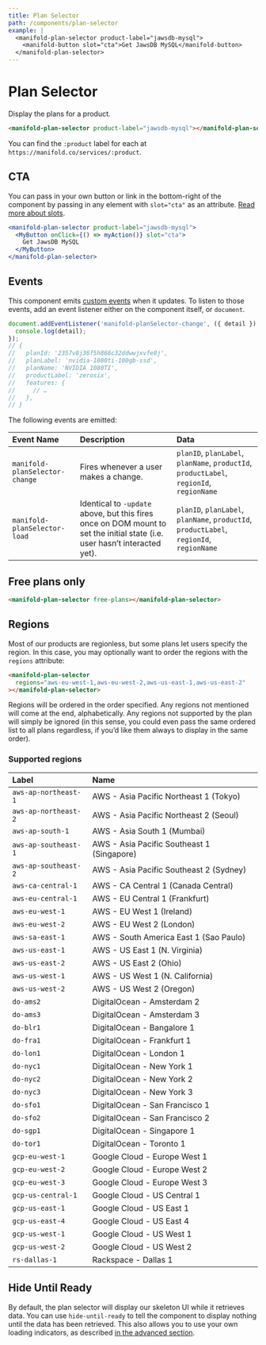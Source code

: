 ```yaml
---
title: Plan Selector
path: /components/plan-selector
example: |
  <manifold-plan-selector product-label="jawsdb-mysql">
    <manifold-button slot="cta">Get JawsDB MySQL</manifold-button>
  </manifold-plan-selector>
---
```


# Plan Selector

Display the plans for a product.

```html
<manifold-plan-selector product-label="jawsdb-mysql"></manifold-plan-selector>
```

You can find the `:product` label for each at `https://manifold.co/services/:product`.

## CTA

You can pass in your own button or link in the bottom-right of the component by passing in any
element with `slot="cta"` as an attribute. [Read more about slots][slot].

```jsx
<manifold-plan-selector product-label="jawsdb-mysql">
  <MyButton onClick={() => myAction()} slot="cta">
    Get JawsDB MySQL
  </MyButton>
</manifold-plan-selector>
```

## Events

This component emits [custom events][custom-events] when it updates. To listen to those events, add
an event listener either on the component itself, or `document`.

```js
document.addEventListener('manifold-planSelector-change', ({ detail }) => {
  console.log(detail);
});
// {
//   planId: '2357v8j36f5h866c32ddwwjxvfe8j',
//   planLabel: 'nvidia-1080ti-100gb-ssd',
//   planName: 'NVIDIA 1080TI',
//   productLabel: 'zerosix',
//   features: {
//     // …
//   },
// }
```

The following events are emitted:

| Event Name                     | Description                                                                                                                | Data                                                                                     |
| :----------------------------- | :------------------------------------------------------------------------------------------------------------------------- | :--------------------------------------------------------------------------------------- |
| `manifold-planSelector-change` | Fires whenever a user makes a change.                                                                                      | `planID`, `planLabel`, `planName`, `productId`, `productLabel`, `regionId`, `regionName` |
| `manifold-planSelector-load`   | Identical to `-update` above, but this fires once on DOM mount to set the initial state (i.e. user hasn’t interacted yet). | `planID`, `planLabel`, `planName`, `productId`, `productLabel`, `regionId`, `regionName` |

## Free plans only

```html
<manifold-plan-selector free-plans></manifold-plan-selector>
```

## Regions

Most of our products are regionless, but some plans let users specify the region. In this case, you
may optionally want to order the regions with the `regions` attribute:

```html
<manifold-plan-selector
  regions="aws-eu-west-1,aws-eu-west-2,aws-us-east-1,aws-us-east-2"
></manifold-plan-selector>
```

Regions will be ordered in the order specified. Any regions not mentioned will come at the end,
alphabetically. Any regions not supported by the plan will simply be ignored (in this sense, you
could even pass the same ordered list to all plans regardless, if you’d like them always to display
in the same order).

### Supported regions

| Label                | Name                                       |
| :------------------- | :----------------------------------------- |
| `aws-ap-northeast-1` | AWS - Asia Pacific Northeast 1 (Tokyo)     |
| `aws-ap-northeast-2` | AWS - Asia Pacific Northeast 2 (Seoul)     |
| `aws-ap-south-1`     | AWS - Asia South 1 (Mumbai)                |
| `aws-ap-southeast-1` | AWS - Asia Pacific Southeast 1 (Singapore) |
| `aws-ap-southeast-2` | AWS - Asia Pacific Southeast 2 (Sydney)    |
| `aws-ca-central-1`   | AWS - CA Central 1 (Canada Central)        |
| `aws-eu-central-1`   | AWS - EU Central 1 (Frankfurt)             |
| `aws-eu-west-1`      | AWS - EU West 1 (Ireland)                  |
| `aws-eu-west-2`      | AWS - EU West 2 (London)                   |
| `aws-sa-east-1`      | AWS - South America East 1 (Sao Paulo)     |
| `aws-us-east-1`      | AWS - US East 1 (N. Virginia)              |
| `aws-us-east-2`      | AWS - US East 2 (Ohio)                     |
| `aws-us-west-1`      | AWS - US West 1 (N. California)            |
| `aws-us-west-2`      | AWS - US West 2 (Oregon)                   |
| `do-ams2`            | DigitalOcean - Amsterdam 2                 |
| `do-ams3`            | DigitalOcean - Amsterdam 3                 |
| `do-blr1`            | DigitalOcean - Bangalore 1                 |
| `do-fra1`            | DigitalOcean - Frankfurt 1                 |
| `do-lon1`            | DigitalOcean - London 1                    |
| `do-nyc1`            | DigitalOcean - New York 1                  |
| `do-nyc2`            | DigitalOcean - New York 2                  |
| `do-nyc3`            | DigitalOcean - New York 3                  |
| `do-sfo1`            | DigitalOcean - San Francisco 1             |
| `do-sfo2`            | DigitalOcean - San Francisco 2             |
| `do-sgp1`            | DigitalOcean - Singapore 1                 |
| `do-tor1`            | DigitalOcean - Toronto 1                   |
| `gcp-eu-west-1`      | Google Cloud - Europe West 1               |
| `gcp-eu-west-2`      | Google Cloud - Europe West 2               |
| `gcp-eu-west-3`      | Google Cloud - Europe West 3               |
| `gcp-us-central-1`   | Google Cloud - US Central 1                |
| `gcp-us-east-1`      | Google Cloud - US East 1                   |
| `gcp-us-east-4`      | Google Cloud - US East 4                   |
| `gcp-us-west-1`      | Google Cloud - US West 1                   |
| `gcp-us-west-2`      | Google Cloud - US West 2                   |
| `rs-dallas-1`        | Rackspace - Dallas 1                       |

## Hide Until Ready

By default, the plan selector will display our skeleton UI while it retrieves data. You can use
`hide-until-ready` to tell the component to display nothing until the data has been retrieved. This
also allows you to use your own loading indicators, as described [in the advanced
section][custom-loaders].

[custom-loaders]: /advanced/authentication
[custom-events]: https://developer.mozilla.org/en-US/docs/Web/API/CustomEvent/CustomEvent
[slot]: https://stenciljs.com/docs/templating-jsx/
